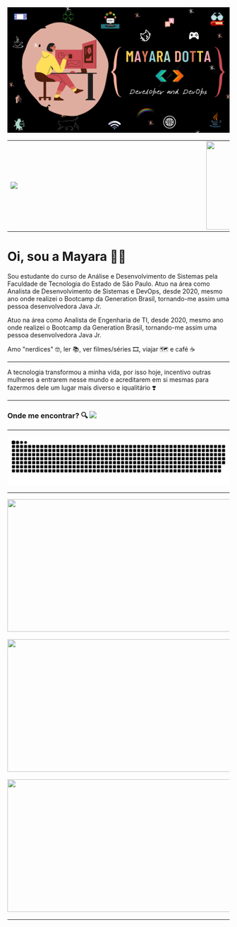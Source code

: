<img width="1000px" src="https://github.com/DottaMP/DottaMP/blob/master/imagens/Capa_github.png" />  

<center>
  <table>
    <tr>
        <td><img width="430px" align="left" src="https://github-readme-stats.vercel.app/api/top-langs/?username=DottaMP&hide=html&layout=compact&theme=radical" /></td>
        <td><img width="440px" height="200" align="right" src="https://media1.giphy.com/media/LMcB8XospGZO8UQq87/giphy.gif?cid=ecf05e478gsfqosh67e3ktlzte0ktzlkc0x155caglw3mpq3&rid=giphy.gif"/></td>
    </tr>   
  </table>
</center>  

# Oi, sou a Mayara 👩‍💻 


Sou estudante do curso de Análise e Desenvolvimento de Sistemas pela Faculdade de Tecnologia do Estado de São Paulo.    Atuo na área como Analista de Desenvolvimento de Sistemas e DevOps, desde 2020, mesmo ano onde realizei o Bootcamp da Generation Brasil, tornando-me assim uma pessoa desenvolvedora Java Jr.
    
Atuo na área como Analista de Engenharia de TI, desde 2020, mesmo ano onde realizei o Bootcamp da Generation Brasil, tornando-me assim uma pessoa desenvolvedora Java Jr.


Amo "nerdices" :nerd_face:, ler :books:, ver filmes/séries :film_strip:, viajar :world_map: e café :coffee:

---

A tecnologia transformou a minha vida, por isso hoje, incentivo outras mulheres a entrarem nesse mundo e acreditarem em si mesmas para fazermos dele um lugar mais diverso e iqualitário :heavy_heart_exclamation:  

---

### Onde me encontrar? :mag: <a href="https://dottamp.github.io/" target="_blank"><img src="https://img.shields.io/website?down_color=lightgrey&down_message=offline&up_color=informational&up_message=find%20me%20here&url=https%3A%2F%2Fdottamp.github.io%2F" target="_blank"></a> 

---
  
![Snake animation](https://github.com/DottaMP/DottaMP/blob/output/github-contribution-grid-snake.svg)

---

<p align="left">
<img src="https://media.giphy.com/media/3D1v8iexqiPbq/giphy.gif?cid=790b7611e2815723b05cf87bd4148adb63e8ef0c2e21924d&rid=giphy.gif&ct=g" width="600" height="300">
<p>  
<p align="right">
<img src="https://media2.giphy.com/media/VZCFpF6sUyoG6l5SrY/100.webp?cid=ecf05e47rnn46p772ekuoa7ocxclm3g0acjtyat2f1ml92t4&rid=100.webp&ct=g" width="600" height="300">
<p>  
<p align="left">
<img src="https://media2.giphy.com/media/JIX9t2j0ZTN9S/200w.webp?cid=ecf05e47t0qpavyg5iy7bud1iyuz7sjp4e77bmixkzd3d64l&rid=200w.webp&ct=g" width="600" height="300">
<p>  

---
